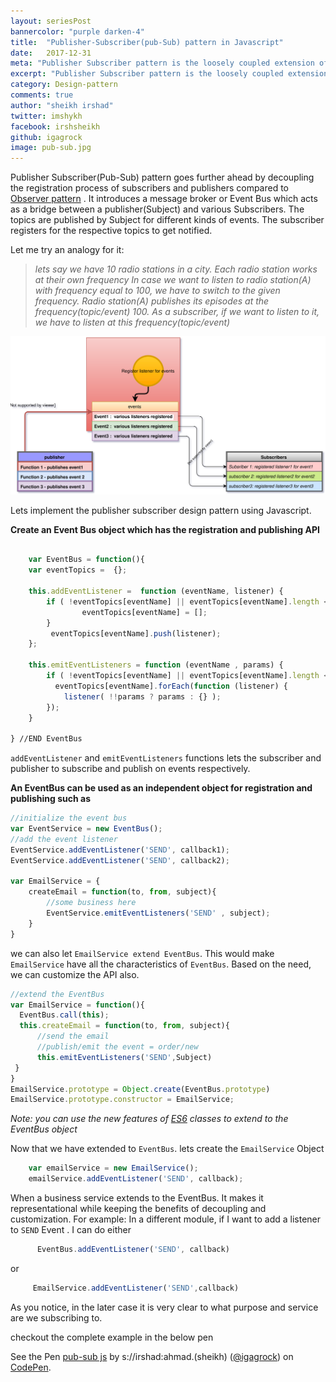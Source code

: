 ```yaml
---
layout: seriesPost
bannercolor: "purple darken-4"
title:  "Publisher-Subscriber(pub-Sub) pattern in Javascript"
date:   2017-12-31
meta: "Publisher Subscriber pattern is the loosely coupled extension of Observer pattern."
excerpt: "Publisher Subscriber pattern is the loosely coupled extension of Observer pattern."
category: Design-pattern
comments: true
author: "sheikh irshad"
twitter: imshykh	
facebook: irshsheikh
github: igagrock
image: pub-sub.jpg
---
```


Publisher Subscriber(Pub-Sub) pattern goes further ahead by decoupling the registration process of subscribers and publishers compared to [Observer pattern](/posts/javascript/design-patterns/observer-pattern) . It introduces a message broker or Event Bus which acts as a bridge between a publisher(Subject) and various Subscribers. The topics are published by Subject for different kinds of events. The subscriber registers for the respective topics to get notified.

Let me try an analogy for it:
> *lets say we have 10 radio stations in a city. Each radio station works at their own frequency
> In case we want to listen to radio station(A) with frequency equal to 100, we have to switch to the given frequency. 
> Radio station(A) publishes its episodes at the frequency(topic/event) 100. As a subscriber, if we want to listen to it, we have to listen at this frequency(topic/event)*
> 

 
![pubsub-analogy](/assets/images/pub-sub.svg)

Lets implement the publisher subscriber design pattern using Javascript.

**Create an Event Bus object which has the registration and publishing API**


```javascript
	
    var EventBus = function(){
    var eventTopics =  {};
    
    this.addEventListener =  function (eventName, listener) {
        if ( !eventTopics[eventName] || eventTopics[eventName].length < 1) {
                eventTopics[eventName] = [];
        }
         eventTopics[eventName].push(listener);
    };
   
    this.emitEventListeners = function (eventName , params) {
        if ( !eventTopics[eventName] || eventTopics[eventName].length < 1) return;
          eventTopics[eventName].forEach(function (listener) {
            listener( !!params ? params : {} );
        });
    }
    
} //END EventBus
```

`addEventListener` and `emitEventListeners` functions lets the subscriber and publisher to subscribe and publish on events respectively.

**An EventBus can be used as an independent object for registration and publishing such as**
```javascript
//initialize the event bus
var EventService = new EventBus();
//add the event listener
EventService.addEventListener('SEND', callback1);
EventService.addEventListener('SEND', callback2);

var EmailService = {
	createEmail = function(to, from, subject){
		//some business here
		EventService.emitEventListeners('SEND' , subject);
	} 
}
```
we can also let `EmailService extend EventBus`. This would make `EmailService`
have all the characteristics of `EventBus`. Based on the need, we can customize the API also.
	

```javascript
//extend the EventBus
var EmailService = function(){
  EventBus.call(this);
  this.createEmail = function(to, from, subject){
      //send the email
      //publish/emit the event = order/new 
      this.emitEventListeners('SEND',Subject)
 }
}
EmailService.prototype = Object.create(EventBus.prototype)
EmailService.prototype.constructor = EmailService;
```
*Note: you can use the new features of [ES6](https://developer.mozilla.org/en-US/docs/Web/JavaScript/Reference/Classes) classes to extend to the EventBus object*


Now that we have extended to `EventBus`. lets create the `EmailService` Object


```javascript
	var emailService = new EmailService();
	emailService.addEventListener('SEND', callback);
```
When a business service extends to the EventBus. It makes it representational while keeping the benefits of decoupling and customization.
For example:
	In a different module, if I want to add a listener to `SEND` Event . I can do either
  
```javascript
	  EventBus.addEventListener('SEND', callback)
```
 or
 
```javascript
	 EmailService.addEventListener('SEND',callback)
```

   As you notice, in the later case it is very clear to what purpose and service are we subscribing to.
	

checkout the complete example in the below pen

<p data-height="700" data-theme-id="dark" data-slug-hash="eVZGYO" data-default-tab="js,result" data-user="igagrock" data-embed-version="2" data-pen-title="pub-sub js" class="codepen">See the Pen <a href="https://codepen.io/igagrock/pen/eVZGYO/">pub-sub js</a> by s://irshad:ahmad.(sheikh) (<a href="https://codepen.io/igagrock">@igagrock</a>) on <a href="https://codepen.io">CodePen</a>.</p>
<script async src="https://production-assets.codepen.io/assets/embed/ei.js"></script>




